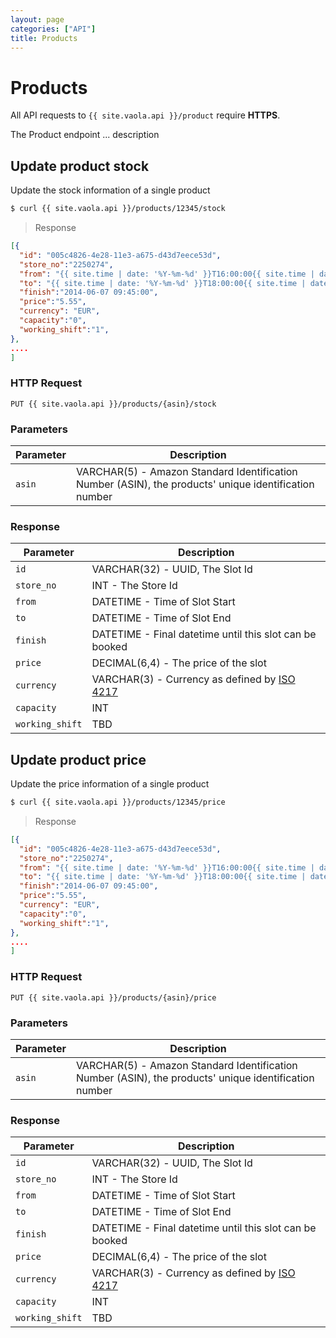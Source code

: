 ```yaml
---
layout: page
categories: ["API"]
title: Products
---
```


# Products

All API requests to `{{ site.vaola.api }}/product` require __HTTPS__.

The Product endpoint ... description

## Update product stock

Update the stock information of a single product

```sh
$ curl {{ site.vaola.api }}/products/12345/stock
```

> Response

```json
[{
  "id": "005c4826-4e28-11e3-a675-d43d7eece53d",
  "store_no":"2250274",
  "from": "{{ site.time | date: '%Y-%m-%d' }}T16:00:00{{ site.time | date: '%z' }}",
  "to": "{{ site.time | date: '%Y-%m-%d' }}T18:00:00{{ site.time | date: '%z' }}",
  "finish":"2014-06-07 09:45:00",
  "price":"5.55",
  "currency": "EUR",
  "capacity":"0",
  "working_shift":"1",
},
....
]
```

### HTTP Request

`PUT {{ site.vaola.api }}/products/{asin}/stock`

### Parameters

Parameter      | Description
---            | ---
`asin`          | VARCHAR(5) - Amazon Standard Identification Number (ASIN), the products' unique identification number

### Response

Parameter       | Description
---             | ---
`id`            | VARCHAR(32) - UUID, The Slot Id
`store_no`      | INT - The Store Id
`from`          | DATETIME - Time of Slot Start
`to`            | DATETIME - Time of Slot End
`finish`        | DATETIME - Final datetime until this slot can be booked
`price`         | DECIMAL(6,4) - The price of the slot
`currency`      | VARCHAR(3) - Currency as defined by [ISO 4217](http://de.wikipedia.org/wiki/ISO_4217)
`capacity`      | INT
`working_shift` | TBD

## Update product price

Update the price information of a single product

```sh
$ curl {{ site.vaola.api }}/products/12345/price
```

> Response

```json
[{
  "id": "005c4826-4e28-11e3-a675-d43d7eece53d",
  "store_no":"2250274",
  "from": "{{ site.time | date: '%Y-%m-%d' }}T16:00:00{{ site.time | date: '%z' }}",
  "to": "{{ site.time | date: '%Y-%m-%d' }}T18:00:00{{ site.time | date: '%z' }}",
  "finish":"2014-06-07 09:45:00",
  "price":"5.55",
  "currency": "EUR",
  "capacity":"0",
  "working_shift":"1",
},
....
]
```

### HTTP Request

`PUT {{ site.vaola.api }}/products/{asin}/price`

### Parameters

Parameter      | Description
---            | ---
`asin`          | VARCHAR(5) - Amazon Standard Identification Number (ASIN), the products' unique identification number

### Response

Parameter       | Description
---             | ---
`id`            | VARCHAR(32) - UUID, The Slot Id
`store_no`      | INT - The Store Id
`from`          | DATETIME - Time of Slot Start
`to`            | DATETIME - Time of Slot End
`finish`        | DATETIME - Final datetime until this slot can be booked
`price`         | DECIMAL(6,4) - The price of the slot
`currency`      | VARCHAR(3) - Currency as defined by [ISO 4217](http://de.wikipedia.org/wiki/ISO_4217)
`capacity`      | INT
`working_shift` | TBD
